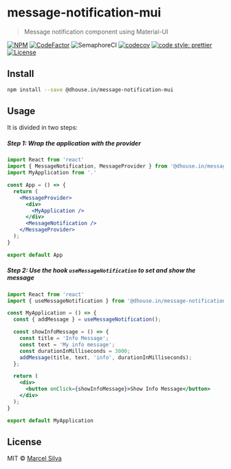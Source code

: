 # message-notification-mui

> Message notification component using Material-UI

[![NPM](https://img.shields.io/npm/v/@dhouse.in/message-notification-mui)](https://www.npmjs.com/package/@dhouse.in/message-notification-mui)
[![CodeFactor](https://www.codefactor.io/repository/github/silvamarcel/messagenotificationmui/badge?style=flat)](https://www.codefactor.io/repository/github/silvamarcel/messagenotificationmui)
![SemaphoreCI](https://libs.semaphoreci.com/badges/MessageNotificationMUI.svg)
[![codecov](https://codecov.io/gh/silvamarcel/MessageNotificationMUI/branch/master/graph/badge.svg)](https://codecov.io/gh/silvamarcel/MessageNotificationMUI)
[![code style: prettier](https://img.shields.io/badge/code_style-prettier-ff69b4.svg?style=flat)](https://github.com/prettier/prettier)
[![License](https://img.shields.io/github/license/silvamarcel/MessageNotificationMUI)](https://github.com/silvamarcel/MessageNotificationMUI/blob/master/LICENSE)


## Install
```bash
npm install --save @dhouse.in/message-notification-mui
```

## Usage
It is divided in two steps:

##### Step 1: Wrap the application with the provider
```jsx
import React from 'react'
import { MessageNotification, MessageProvider } from '@dhouse.in/message-notification-mui'
import MyApplication from '.'

const App = () => {
  return (
    <MessageProvider>
      <div>
        <MyApplication />
      </div>
      <MessageNotification />
    </MessageProvider>
  );
}

export default App
```

##### Step 2: Use the hook `useMessageNotification` to set and show the message
```jsx
import React from 'react'
import { useMessageNotification } from '@dhouse.in/message-notification-mui'

const MyApplication = () => {
  const { addMessage } = useMessageNotification();

  const showInfoMessage = () => {
    const title = 'Info Message';
    const text = 'My info message';
    const durationInMilliseconds = 3000;
    addMessage(title, text, 'info', durationInMilliseconds);
  };

  return (
    <div>
      <button onClick={showInfoMessage}>Show Info Message</button>
    </div>
  );
}

export default MyApplication
```

## License

MIT © [Marcel Silva](https://github.com/silvamarcel)
